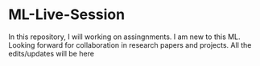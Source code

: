 # ML-Live-Session
In this repository, I will working on assingnments. I am new to this ML. Looking forward for collaboration in research papers and projects. 
All the edits/updates will be here
